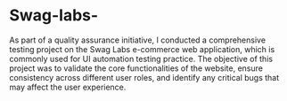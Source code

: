 # Swag-labs-
As part of a quality assurance initiative, I conducted a comprehensive testing project on the Swag Labs e-commerce web application, which is commonly used for UI automation testing practice. The objective of this project was to validate the core functionalities of the website, ensure consistency across different user roles, and identify any critical bugs that may affect the user experience.
